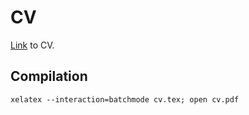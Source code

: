 # CV
[Link](https://github.com/igabaydulin/cv/blob/master/cv.pdf) to CV.

## Compilation
```
xelatex --interaction=batchmode cv.tex; open cv.pdf
```

